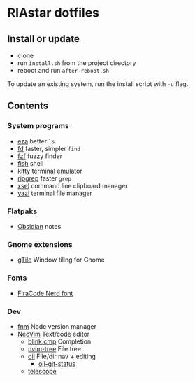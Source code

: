 # RIAstar dotfiles

## Install or update

- clone
- run `install.sh` from the project directory
- reboot and run `after-reboot.sh`

To update an existing system, run the install script with `-u` flag.

## Contents

### System programs

- [eza](https://eza.rocks/) better `ls`
- [fd](https://github.com/sharkdp/fd) faster, simpler `find`
- [fzf](https://junegunn.github.io/fzf) fuzzy finder
- [fish](https://fishshell.com/) shell
- [kitty](https://sw.kovidgoyal.net/kitty) terminal emulator
- [ripgrep](https://github.com/BurntSushi/ripgrep) faster `grep`
- [xsel](https://github.com/kfish/xsel) command line clipboard manager
- [yazi](https://yazi-rs.github.io/) terminal file manager

### Flatpaks

- [Obsidian](https://obsidian.md) notes

### Gnome extensions

- [gTile](https://github.com/gTile/gTile) Window tiling for Gnome

### Fonts

- [FiraCode Nerd font](https://github.com/ryanoasis/nerd-fonts/tree/master/patched-fonts/FiraCode)

### Dev

- [fnm](https://github.com/Schniz/fnm) Node version manager
- [NeoVim](https://neovim.io/) Text/code editor
  - [blink.cmp](https://cmp.saghen.dev/) Completion
  - [nvim-tree](https://github.com/nvim-tree/nvim-tree.lua) File tree
  - [oil](https://github.com/stevearc/oil.nvim) File/dir nav + editing
    - [oil-git-status](https://github.com/refractalize/oil-git-status.nvim)
  - [telescope](https://github.com/nvim-telescope/telescope.nvim)
